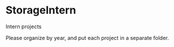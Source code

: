 # StorageIntern
Intern projects

Please organize by year, and put each project in a separate folder.
